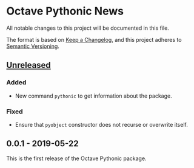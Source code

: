 # Octave Pythonic News

All notable changes to this project will be documented in this file.

The format is based on [Keep a Changelog](https://keepachangelog.com/en/1.0.0/),
and this project adheres to [Semantic Versioning](https://semver.org/spec/v2.0.0.html).

## [Unreleased]

### Added
- New command `pythonic` to get information about the package.

### Fixed
- Ensure that `pyobject` constructor does not recurse or overwrite itself.

## 0.0.1 - 2019-05-22

This is the first release of the Octave Pythonic package.

[Unreleased]: https://gitlab.com/mtmiller/octave-pythonic/compare/v0.0.1...master
